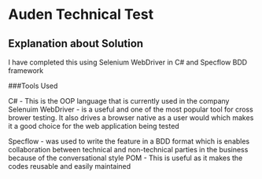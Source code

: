 # Auden Technical Test
 
## Explanation about Solution

I have completed this using Selenium WebDriver in C# and Specflow BDD framework

###Tools Used

C# - This is the OOP language that is currently used in the company  
Selenuim WebDriver - is a useful and one of the most popular tool for cross brower testing. It also drives a browser native as a user would which makes it a good choice for the web application being tested 

Specflow - was used to write the feature in a BDD format which is enables collaboration between technical and non-technical parties in the business because of the conversational style
POM - This is useful as it makes the codes reusable and easily maintained  

